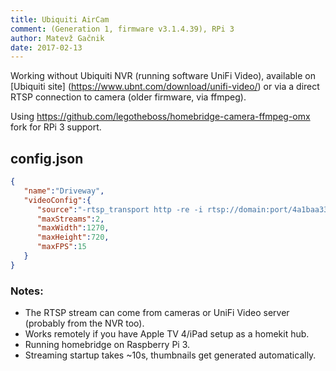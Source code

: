 ```yaml
---
title: Ubiquiti AirCam
comment: (Generation 1, firmware v3.1.4.39), RPi 3
author: Matevž Gačnik
date: 2017-02-13
---
```

Working without Ubiquiti NVR (running software UniFi Video), available on [Ubiquiti site] (https://www.ubnt.com/download/unifi-video/) or via a direct RTSP connection to camera (older firmware, via ffmpeg).

Using https://github.com/legotheboss/homebridge-camera-ffmpeg-omx fork for RPi 3 support.

## config.json

```json
{
   "name":"Driveway",
   "videoConfig":{
      "source":"-rtsp_transport http -re -i rtsp://domain:port/4a1baa33-31a8-52f3-5524-12345aa111a7_0",
      "maxStreams":2,
      "maxWidth":1270,
      "maxHeight":720,
      "maxFPS":15
   }
}
```

### Notes:

- The RTSP stream can come from cameras or UniFi Video server (probably from the NVR too).
- Works remotely if you have Apple TV 4/iPad setup as a homekit hub.
- Running homebridge on Raspberry Pi 3.
- Streaming startup takes ~10s, thumbnails get generated automatically.
